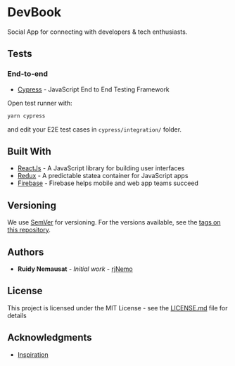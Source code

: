 # DevBook

Social App for connecting with developers & tech enthusiasts.

## Tests

### End-to-end

- [Cypress](https://www.cypress.io) - JavaScript End to End Testing Framework

Open test runner with:

```sh
yarn cypress
```

and edit your E2E test cases in `cypress/integration/` folder.

## Built With

- [ReactJs](https://reactjs.org/) - A JavaScript library for building user interfaces
- [Redux](https://redux.js.org/) - A predictable statea container for JavaScript apps
- [Firebase](https://firebase.google.com/) - Firebase helps mobile and web app teams succeed

## Versioning

We use [SemVer](http://semver.org/) for versioning. For the versions available, see the [tags on this repository](https://github.com/your/project/tags).

## Authors

- **Ruidy Nemausat** - _Initial work_ - [rjNemo](https://github.com/rjNemo/)

## License

This project is licensed under the MIT License - see the [LICENSE.md](LICENSE.md) file for details

## Acknowledgments

- [Inspiration](https://github.com/bradtraversy/devconnector_2.0)
